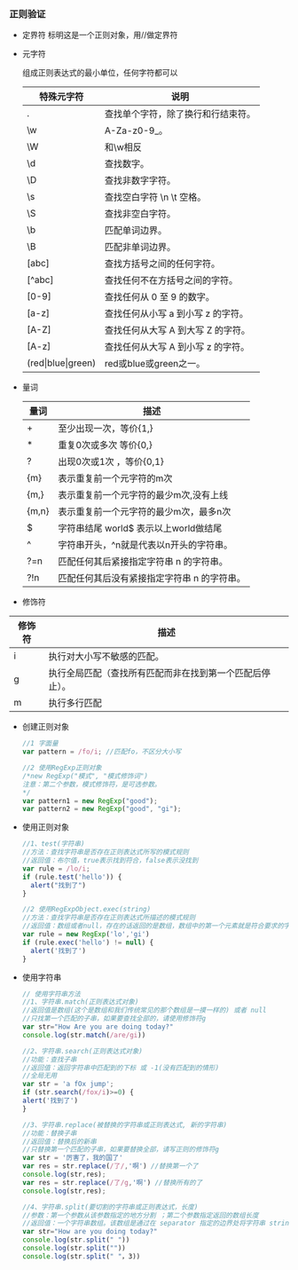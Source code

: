 ###  正则验证

- 定界符 标明这是一个正则对象，用//做定界符

- 元字符

  组成正则表达式的最小单位，任何字符都可以

  | 特殊元字符              | 说明                   |
  | ------------------ | -------------------- |
  | .                  | 查找单个字符，除了换行和行结束符。    |
  | \w                 | A-Za-z0-9_。          |
  | \W                 | 和\w相反                |
  | \d                 | 查找数字。                |
  | \D                 | 查找非数字字符。             |
  | \s                 | 查找空白字符   \n \t 空格。   |
  | \S                 | 查找非空白字符。             |
  | \b                 | 匹配单词边界。              |
  | \B                 | 匹配非单词边界。             |
  | [abc\]             | 查找方括号之间的任何字符。        |
  | [^abc\]            | 查找任何不在方括号之间的字符。      |
  | [0-9]              | 查找任何从 0 至 9 的数字。     |
  | [a-z]              | 查找任何从小写 a 到小写 z 的字符。 |
  | [A-Z]              | 查找任何从大写 A 到大写 Z 的字符。 |
  | [A-z]              | 查找任何从大写 A 到小写 z 的字符。 |
  | (red\|blue\|green) | red或blue或green之一。    |


- 量词

  | 量词    | 描述                         |
  | ----- | -------------------------- |
  | +     | 至少出现一次，等价{1,}              |
  | *     | 重复0次或多次  等价{0,}            |
  | ?     | 出现0次或1次 ，等价{0,1}           |
  | {m}   | 表示重复前一个元字符的m次              |
  | {m,}  | 表示重复前一个元字符的最少m次,没有上线       |
  | {m,n} | 表示重复前一个元字符的最少m次，最多n次       |
  | $     | 字符串结尾  world$ 表示以上world做结尾 |
  | ^     | 字符串开头，^n就是代表以n开头的字符串。      |
  | ?=n   | 匹配任何其后紧接指定字符串 n 的字符串。      |
  | ?!n   | 匹配任何其后没有紧接指定字符串 n 的字符串。    |

- 修饰符


| 修饰符  | 描述                           |
| ---- | ---------------------------- |
| i    | 执行对大小写不敏感的匹配。                |
| g    | 执行全局匹配（查找所有匹配而非在找到第一个匹配后停止）。 |
| m    | 执行多行匹配                       |


- 创建正则对象

  ```js
  //1 字面量
  var pattern = /fo/i; //匹配fo，不区分大小写

  //2 使用RegExp正则对象
  /*new RegExp("模式", "模式修饰词")
  注意：第二个参数，模式修饰符，是可选参数。
  */
  var pattern1 = new RegExp("good");
  var pattern2 = new RegExp("good", "gi");
  ```

- 使用正则对象

  ```js
  //1、test(字符串)
  //方法：查找字符串是否存在正则表达式所写的模式规则
  //返回值：布尔值，true表示找到符合，false表示没找到
  var rule = /lo/i;
  if (rule.test('hello')) {
  	alert("找到了")
  }
  ```

  ```js
  //2 使用RegExpObject.exec(string)
  //方法：查找字符串是否存在正则表达式所描述的模式规则
  //返回值：数组或者null，存在的话返回的是数组，数组中的第一个元素就是符合要求的字符串，不存在返回null
  var rule = new RegExp('lo','gi')
  if (rule.exec('hello') != null) {
  	alert('找到了')
  }
  ```

- 使用字符串
  ```js
  // 使用字符串方法
  //1、字符串.match(正则表达式对象)
  //返回值是数组(这个是数组和我们传统常见的那个数组是一摸一样的) 或者 null
  //只找第一个匹配的子串，如果要查找全部的，请使用修饰符g
  var str="How Are you are doing today?"
  console.log(str.match(/are/gi))
  ```

  ```js
  //2、字符串.search(正则表达式对象)
  //功能：查找子串
  //返回值：返回字符串中匹配到的下标 或 -1(没有匹配到的情形)
  //全局无用
  var str = 'a fOx jump';
  if (str.search(/fox/i)>=0) {
  alert('找到了')
  }
  ```

  ~~~js
  //3、字符串.replace(被替换的字符串或正则表达式, 新的字符串)
  //功能：替换子串
  //返回值：替换后的新串
  //只替换第一个匹配的子串，如果要替换全部，请写正则的修饰符g
  var str = '厉害了，我的国了'
  var res = str.replace(/了/,'啊') //替换第一个了
  console.log(str,res);
  var res = str.replace(/了/g,'啊') //替换所有的了
  console.log(str,res);
  ~~~

  ~~~js
  //4、字符串.split(要切割的字符串或正则表达式，长度)
  //参数：第一个参数从该参数指定的地方分割 ；第二个参数指定返回的数组长度
  //返回值：一个字符串数组。该数组是通过在 separator 指定的边界处将字符串 string分割成子串创建的。返回的数组中的字串不包括分隔符自身。
  var str="How are you doing today?"
  console.log(str.split(" "))
  console.log(str.split(""))
  console.log(str.split(" "，3))
  ~~~

  ​

